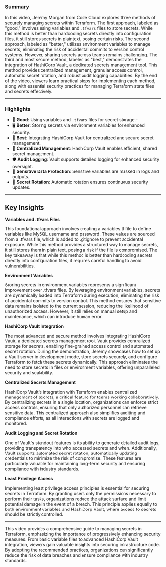 ### Summary

In this video, Jeremy Morgan from Code Cloud explores three methods of securely managing secrets within Terraform. The first approach, labeled as "good," 
involves using variables and `.tfvars` files to store secrets. 
While this method is better than hardcoding secrets directly into configuration files, it still stores secrets in plaintext, posing certain risks. 
The second approach, labeled as "better," utilizes environment variables to manage secrets, 
eliminating the risk of accidental commits to version control systems. However, sharing secrets across teams remains challenging. The third and most 
secure method, labeled as "best," demonstrates the integration of HashiCorp Vault, a dedicated secrets management tool. 
This method provides centralized management, granular access control, automatic secret rotation, and robust audit logging capabilities. 
By the end of the video, viewers learn practical steps for implementing each method, along with essential 
security practices for managing Terraform state files and secrets effectively.

---

### Highlights

- 📝 **Good**: Using variables and `.tfvars` files for secret storage.- 
- 🖥️ **Better**: Storing secrets via environment variables for enhanced security.
- 🔐 **Best**: Integrating HashiCorp Vault for centralized and secure secret management.
- 🚀 **Centralized Management**: HashiCorp Vault enables efficient, shared secret management.
- 🛡️ **Audit Logging**: Vault supports detailed logging for enhanced security oversight.
- 🔑 **Sensitive Data Protection**: Sensitive variables are masked in logs and outputs.
- 🔄 **Secret Rotation**: Automatic rotation ensures continuous security updates.

---

## Key Insights
**Variables and .tfvars Files**

This foundational approach involves creating a variables.tf file to define variables like MySQL username and password. These values are 
sourced from a .tfvars file, which is added to .gitignore to prevent accidental exposure.
While this method provides a structured way to manage secrets, it still stores them in plain text, posing a risk if the file is compromised. 
The key takeaway is that while this method is better than hardcoding secrets directly into configuration files, 
it requires careful handling to avoid vulnerabilities.

**Environment Variables**

Storing secrets in environment variables represents a significant improvement over .tfvars files. By leveraging environment variables, 
secrets are dynamically loaded into Terraform during execution, eliminating the risk of accidental commits to version control. 
This method ensures that sensitive data remains isolated to the current session, reducing the likelihood of unauthorized access. 
However, it still relies on manual setup and maintenance, which can introduce human error.

**HashiCorp Vault Integration**

The most advanced and secure method involves integrating HashiCorp Vault, a dedicated secrets management tool. Vault provides centralized 
storage for secrets, enabling fine-grained access control and automated secret rotation. 
During the demonstration, Jeremy showcases how to set up a Vault server in development mode, store secrets securely, and configure 
Terraform to fetch these secrets dynamically. This approach eliminates the need to store secrets in files or environment variables,
offering unparalleled security and scalability.

**Centralized Secrets Management**

HashiCorp Vault's integration with Terraform enables centralized management of secrets, a critical feature for teams working collaboratively. 
By centralizing secrets in a single location, organizations can enforce strict access controls, 
ensuring that only authorized personnel can retrieve sensitive data. This centralized approach also simplifies auditing and compliance efforts, 
as all interactions with secrets are logged and monitored.

**Audit Logging and Secret Rotation**

One of Vault's standout features is its ability to generate detailed audit logs, providing transparency into who accessed secrets and when. 
Additionally, Vault supports automated secret rotation, automatically updating credentials to minimize the risk of compromise. These features 
are particularly valuable for maintaining long-term security and ensuring compliance with industry standards.

**Least Privilege Access**

Implementing least privilege access principles is essential for securing secrets in Terraform. By granting users only the permissions necessary 
to perform their tasks, organizations reduce the attack surface and limit potential damage in the event of a breach.
This principle applies equally to both environment variables and HashiCorp Vault, where access to secrets should be strictly controlled.

---





This video provides a comprehensive guide to managing secrets in Terraform, emphasizing the importance of progressively enhancing security measures. From basic variable files to advanced HashiCorp Vault integration, 
viewers gain valuable insights into securing infrastructure code. By adopting the recommended practices, organizations can significantly reduce the risk of data breaches and ensure compliance with industry standards.
